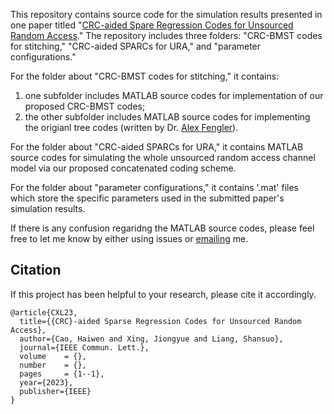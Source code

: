 This repository contains source code for the simulation results presented in one paper titled "[CRC-aided Spare Regression Codes for Unsourced Random Access](https://doi.org/10.1109/LCOMM.2023.3281495)." The repository includes three folders: "CRC-BMST codes for stitching," "CRC-aided SPARCs for URA," and "parameter configurations."

For the folder about "CRC-BMST codes for stitching," it contains:
1. one subfolder includes MATLAB source codes for implementation of our proposed CRC-BMST codes;
2. the other subfolder includes MATLAB source codes for implementing the origianl tree codes (written by Dr. [Alex Fengler](https://alexfengler.github.io/)).

For the folder about "CRC-aided SPARCs for URA," it contains MATLAB source codes for simulating the whole unsourced random access channel model via our proposed concatenated coding scheme. 

For the folder about "parameter configurations," it contains '.mat' files which store the specific parameters used in the submitted paper's simulation results.

If there is any confusion regaridng the MATLAB source codes, please feel free to let me know by either using issues or [emailing](mailto:haiwen.cao94@gmail.com) me.



## Citation

If this project has been helpful to your research, please cite it accordingly.

```
@article{CXL23,
  title={{CRC}-aided Sparse Regression Codes for Unsourced Random Access},
  author={Cao, Haiwen and Xing, Jiongyue and Liang, Shansuo},
  journal={IEEE Commun. Lett.},
  volume    = {},
  number    = {},
  pages     = {1--1},
  year={2023},
  publisher={IEEE}
}
```
